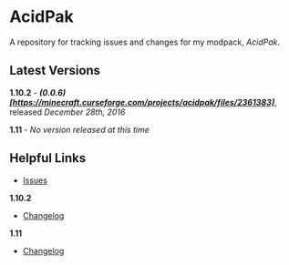 # AcidPak
A repository for tracking issues and changes for my modpack, *AcidPak*.

## Latest Versions
**1.10.2** - ***(0.0.6)[https://minecraft.curseforge.com/projects/acidpak/files/2361383]***, released *December 28th, 2016*

**1.11** - *No version released at this time*

## Helpful Links
- [Issues](https://github.com/xlxAciDxlx/AcidPak/issues)

**1.10.2**
- [Changelog](https://github.com/xlxAciDxlx/AcidPak/blob/1.10.2/CHANGELOG.md)

**1.11**
- [Changelog](https://github.com/xlxAciDxlx/AcidPak/blob/1.11/CHANGELOG.md)